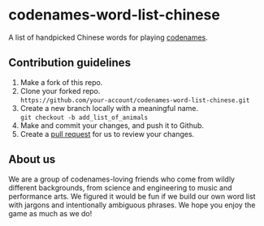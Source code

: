 # codenames-word-list-chinese
A list of handpicked Chinese words for playing [codenames](http://codenames.game/).

## Contribution guidelines

 1. Make a fork of this repo.
 2. Clone your forked repo.<br>
`https://github.com/your-account/codenames-word-list-chinese.git`
 3. Create a new branch locally with a meaningful name.<br>
`git checkout -b add_list_of_animals`
 4. Make and commit your changes, and push it to Github.
 5. Create a [pull request](https://docs.github.com/en/github/collaborating-with-issues-and-pull-requests/creating-a-pull-request) for us to review your changes.
 

## About us
We are a group of codenames-loving friends who come from wildly different backgrounds, from science and engineering to music and performance arts. We figured it would be fun if we build our own word list with jargons and intentionally ambiguous phrases. We hope you enjoy the game as much as we do!
